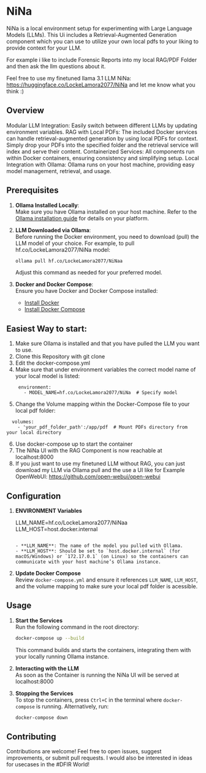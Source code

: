 # NiNa

NiNa is a local environment setup for experimenting with Large Language Models (LLMs).
This Ui includes a Retrieval-Augmented Generation component which you can use to utilize your own local pdfs to your liking to provide context for your LLM.

For example i like to include Forensic Reports into my local RAG/PDF Folder and then ask the llm questions about it.

Feel free to use my finetuned llama 3.1 LLM NiNa: https://huggingface.co/LockeLamora2077/NiNa and let me know what you think :)


## Overview


Modular LLM Integration: Easily switch between different LLMs by updating environment variables.
RAG with Local PDFs: The included Docker services can handle retrieval-augmented generation by using local PDFs for context. Simply drop your PDFs into the specified folder and the retrieval service will index and serve their content.
Containerized Services: All components run within Docker containers, ensuring consistency and simplifying setup.
Local Integration with Ollama: Ollama runs on your host machine, providing easy model management, retrieval, and usage.

## Prerequisites

1. **Ollama Installed Locally**:  
   Make sure you have Ollama installed on your host machine. Refer to the [Ollama installation guide](https://docs.ollama.ai/getting-started/installation) for details on your platform.

2. **LLM Downloaded via Ollama**:  
   Before running the Docker environment, you need to download (pull) the LLM model of your choice. For example, to pull hf.co/LockeLamora2077/NiNa model:
   ```bash
   ollama pull hf.co/LockeLamora2077/NiNaa
   ```
   
   Adjust this command as needed for your preferred model.

3. **Docker and Docker Compose**:  
   Ensure you have Docker and Docker Compose installed:
   - [Install Docker](https://docs.docker.com/get-docker/)
   - [Install Docker Compose](https://docs.docker.com/compose/install/)
  
## Easiest Way to start:
1. Make sure Ollama is installed and that you have pulled the LLM you want to use.
2. Clone this Repository with git clone
3. Edit the docker-compose.yml
4. Make sure that under environment variables the correct model name of your local model is listed:
   ```
    environment:
      - MODEL_NAME=hf.co/LockeLamora2077/NiNa  # Specify model
   ```
5. Change the Volume mapping within the Docker-Compose file to your local pdf folder:
  ```
    volumes:
      - 'your_pdf_folder_path':/app/pdf  # Mount PDFs directory from your local directory
```
6. Use docker-compose up to start the container
7. The NiNa UI with the RAG Component is now reachable at localhost:8000
8. If you just want to use my finetuned LLM without RAG, you can just download my LLM via Ollama pull and the use a UI like for Example OpenWebUI: https://github.com/open-webui/open-webui

## Configuration

1. **ENVIRONMENT Variables**  

   LLM_NAME=hf.co/LockeLamora2077/NiNaa
   LLM_HOST=host.docker.internal
  
   ```

   - **LLM_NAME**: The name of the model you pulled with Ollama.
   - **LLM_HOST**: Should be set to `host.docker.internal` (for macOS/Windows) or `172.17.0.1` (on Linux) so the containers can communicate with your host machine’s Ollama instance.

2. **Update Docker Compose**  
   Review `docker-compose.yml` and ensure it references `LLM_NAME`, `LLM_HOST`, and the volume mapping to make sure your local pdf folder is acessible. 

## Usage

1. **Start the Services**  
   Run the following command in the root directory:
   ```bash
   docker-compose up --build
   ```

   This command builds and starts the containers, integrating them with your locally running Ollama instance.

2. **Interacting with the LLM**  
    As soon as the Container is running the NiNa UI will be served at localhost:8000

3. **Stopping the Services**  
   To stop the containers, press `Ctrl+C` in the terminal where `docker-compose` is running. Alternatively, run:
   ```bash
   docker-compose down
   ```

## Contributing

Contributions are welcome! Feel free to open issues, suggest improvements, or submit pull requests.
I would also be interested in ideas for usecases in the #DFIR World!
